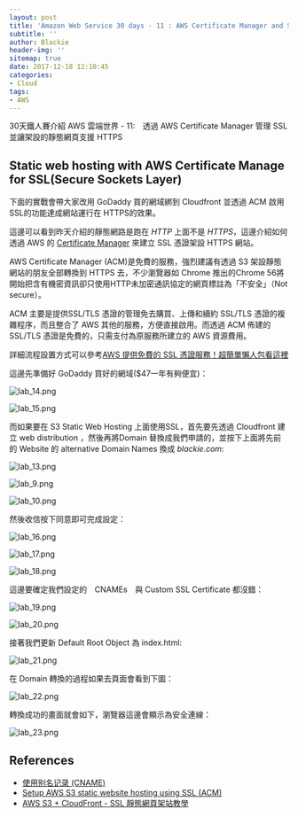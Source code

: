 ```yaml
---
layout: post
title: 'Amazon Web Service 30 days - 11 : AWS Certificate Manager and SSL'
subtitle: ''
author: Blackie
header-img: ''
sitemap: true
date: 2017-12-18 12:10:45
categories:
- Cloud
tags:
- AWS
---
```


30天鐵人賽介紹 AWS 雲端世界 - 11:　透過 AWS Certificate Manager 管理 SSL 並讓架設的靜態網頁支援 HTTPS

<!-- More -->

## Static web hosting with AWS Certificate Manage for SSL(Secure Sockets Layer) ##

下面的實戰會帶大家改用 GoDaddy 買的網域綁到 Cloudfront 並透過 ACM 啟用 SSL的功能達成網站運行在 HTTPS的效果。

這邊可以看到昨天介紹的靜態網路是跑在 *HTTP* 上面不是 *HTTPS*，這邊介紹如何透過 AWS 的 [Certificate Manager](https://aws.amazon.com/tw/certificate-manager/) 來建立 SSL 憑證架設 HTTPS 網站。

AWS Certificate Manager (ACM)是免費的服務，強烈建議有透過 S3 架設靜態網站的朋友全部轉換到 HTTPS 去，不少瀏覽器如 Chrome 推出的Chrome 56將開始把含有機密資訊卻只使用HTTP未加密通訊協定的網頁標註為「不安全」（Not secure）。

ACM 主要是提供SSL/TLS 憑證的管理免去購買、上傳和續約 SSL/TLS 憑證的複雜程序，而且整合了 AWS 其他的服務，方便直接啟用。而透過 ACM 佈建的 SSL/TLS 憑證是免費的，只需支付為原服務所建立的 AWS 資源費用。

詳細流程設置方式可以參考[AWS 提供免費的 SSL 憑證服務！超簡單懶人包看這裡](https://blog.25sprout.com/aws-%E6%8F%90%E4%BE%9B%E5%85%8D%E8%B2%BB%E7%9A%84-ssl-%E6%86%91%E8%AD%89%E6%9C%8D%E5%8B%99-%E8%B6%85%E7%B0%A1%E5%96%AE%E6%87%B6%E4%BA%BA%E5%8C%85%E7%9C%8B%E9%80%99%E8%A3%A1-9220e2f5bcdb)

這邊先準備好 GoDaddy 買好的網域($47一年有夠便宜)：

![lab_14.png](lab_14.png)

![lab_15.png](lab_15.png)

而如果要在 S3 Static Web Hosting 上面使用SSL，首先要先透過 Cloudfront 建立 web distribution ，然後再將Domain 替換成我們申請的，並按下上面將先前的 Website 的 alternative Domain Names 換成 *blackie.com*:

![lab_13.png](lab_13.png)

![lab_9.png](lab_9.png)

![lab_10.png](lab_10.png)

然後收信按下同意即可完成設定：

![lab_16.png](lab_16.png)

![lab_17.png](lab_17.png)

![lab_18.png](lab_18.png)

這邊要確定我們設定的　CNAMEs　與 Custom SSL Certificate 都沒錯：

![lab_19.png](lab_19.png)

![lab_20.png](lab_20.png)

接著我們更新 Default Root Object 為 index.html:

![lab_21.png](lab_21.png)

在 Domain 轉換的過程如果去頁面會看到下圖：

![lab_22.png](lab_22.png)

轉換成功的畫面就會如下，瀏覽器這邊會顯示為安全連線：

![lab_23.png](lab_23.png)

## References ##

- [使用别名记录 (CNAME)](http://docs.aws.amazon.com/zh_cn/AmazonCloudFront/latest/DeveloperGuide/CNAMEs.html)
- [Setup AWS S3 static website hosting using SSL (ACM)](https://medium.com/@sbuckpesch/setup-aws-s3-static-website-hosting-using-ssl-acm-34d41d32e394)
- [AWS S3 + CloudFront - SSL 靜態網頁架站教學](https://blog.johnwu.cc/article/aws-s3-cloudfront-ssl-%E9%9D%9C%E6%85%8B%E7%B6%B2%E9%A0%81%E6%9E%B6%E7%AB%99%E6%95%99%E5%AD%B8.html)